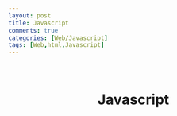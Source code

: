 ```yaml
---
layout: post
title: Javascript
comments: true
categories: [Web/Javascript]
tags: [Web,html,Javascript]
---
```

<br>

# <center> Javascript </center>

<br>
